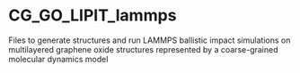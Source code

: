 # CG_GO_LIPIT_lammps
Files to generate structures and run LAMMPS ballistic impact simulations on multilayered graphene oxide structures represented by a coarse-grained molecular dynamics model
